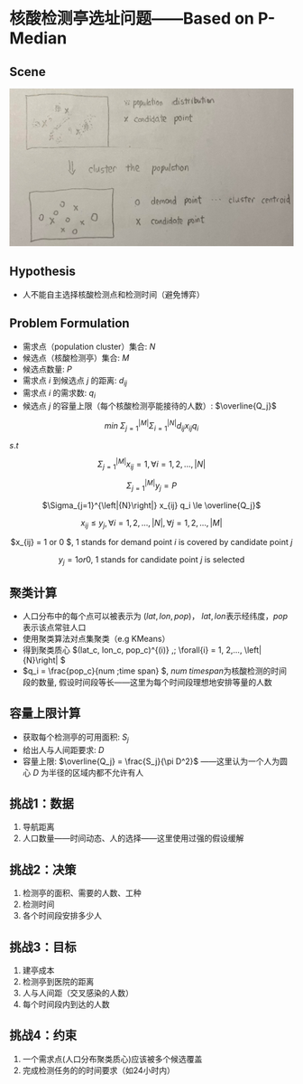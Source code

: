 # 核酸检测亭选址问题——Based on P-Median

## Scene
![场景](./img/核酸检测亭选址-场景.jpg)

## Hypothesis
- 人不能自主选择核酸检测点和检测时间（避免博弈）

## Problem Formulation

- 需求点（population cluster）集合: $N$
- 候选点（核酸检测亭）集合: $M$
- 候选点数量: $P$
- 需求点 $i$ 到候选点 $j$ 的距离: $d_{ij}$
- 需求点 $i$ 的需求数: $q_i$
- 候选点 $j$ 的容量上限（每个核酸检测亭能接待的人数）: $\overline{Q_j}$

<div align="center">

$min \; \Sigma_{j=1}^{\left|{M}\right|} \Sigma_{i=1}^{\left|{N}\right|} d_{ij}x_{ij}q_{i}$ 

</div>

$s.t$


<div align="center">

$\Sigma_{j=1}^{\left|{M}\right|} x_{ij} = 1, \forall{i} = 1, 2,..., \left|{N}\right|$

$\Sigma_{j=1}^{\left|{M}\right|} y_j = P$

$\Sigma_{j=1}^{\left|{N}\right|} x_{ij} q_i \le \overline{Q_j}$

$x_{ij} \le y_j, \forall{i} = 1, 2,..., \left|{N}\right|, \forall{j} =  1, 2,..., \left|{M}\right|$

$x_{ij} = 1 or 0 $, 1 stands for demand point $i$ is covered by candidate point $j$

$y_j = 1 or 0$, 1 stands for candidate point $j$ is selected

</div>

## 聚类计算
- 人口分布中的每个点可以被表示为 $(lat, lon, pop)$， $lat, lon$表示经纬度，$pop$表示该点常驻人口
- 使用聚类算法对点集聚类（e.g KMeans）
- 得到聚类质心 $(lat_c, lon_c, pop_c)^{(i)} ,\; \forall{i} = 1, 2,..., \left|{N}\right| $
- $q_i = \frac{pop_c}{num \;time span} $, $num \;time span$为核酸检测的时间段的数量, 假设时间段等长——这里为每个时间段理想地安排等量的人数

## 容量上限计算
- 获取每个检测亭的可用面积: $S_j$
- 给出人与人间距要求: $D$
- 容量上限: $\overline{Q_j} = \frac{S_j}{\pi D^2}$ ——这里认为一个人为圆心 $D$ 为半径的区域内都不允许有人


## 挑战1：数据
1. 导航距离
2. 人口数量——时间动态、人的选择——这里使用过强的假设缓解

## 挑战2：决策
1. 检测亭的面积、需要的人数、工种
2. 检测时间
3. 各个时间段安排多少人

## 挑战3：目标
1. 建亭成本
2. 检测亭到医院的距离
3. 人与人间距（交叉感染的人数）
4. 每个时间段内到达的人数

## 挑战4：约束
1. 一个需求点(人口分布聚类质心)应该被多个候选覆盖
2. 完成检测任务的的时间要求（如24小时内）